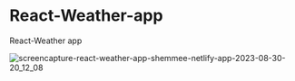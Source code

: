 # React-Weather-app
React-Weather app


![screencapture-react-weather-app-shemmee-netlify-app-2023-08-30-20_12_08](https://github.com/gsifat4/React-Weather-app/assets/134460838/60bf2536-2c4d-4645-b449-53827c230b91)
